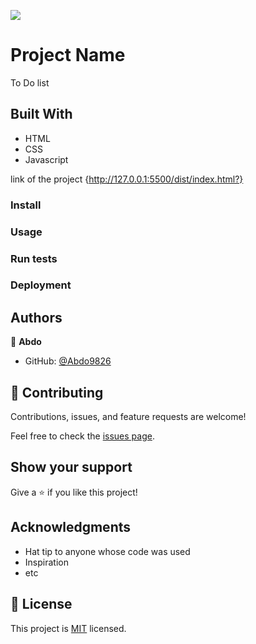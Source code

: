 ![](https://img.shields.io/badge/Microverse-blueviolet)

# Project Name

To Do list

## Built With

- HTML
- CSS
- Javascript


link of the project {http://127.0.0.1:5500/dist/index.html?}

### Install

### Usage

### Run tests

### Deployment



## Authors

👤 **Abdo**

- GitHub: [@Abdo9826](https://github.com/Abdo9826)


## 🤝 Contributing

Contributions, issues, and feature requests are welcome!

Feel free to check the [issues page](../../issues/).

## Show your support

Give a ⭐️ if you like this project!

## Acknowledgments

- Hat tip to anyone whose code was used
- Inspiration
- etc

## 📝 License

This project is [MIT](./MIT.md) licensed.
